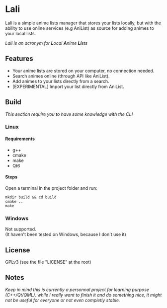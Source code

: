 # Lali

Lali is a simple anime lists manager that stores your lists locally, but with the ability to use online services (e.g AniList) as source for adding animes to your local lists.

*Lali is an acronym for **L**ocal **A**nime **Li**sts*

## Features

- Your anime lists are stored on your computer, no connection needed.
- Search animes online (through API like AniList).
- Add animes to your lists directly from a search.
- [EXPERIMENTAL] Import your list directly from AniList.

## Build

*This section require you to have some knowledge with the CLI*

### Linux

#### Requirements

- g++
- cmake
- make
- Qt6

#### Steps

Open a terminal in the project folder and run:
```
mkdir build && cd build
cmake ..
make
```

### Windows

Not supported.  
(It haven't been tested on Windows, because I don't use it)

## License

GPLv3 (see the file "LICENSE" at the root)

## Notes

*Keep in mind this is currently a personnal project for learning purpose (C++/Qt/QML), while I really want to finish it and do something nice, it might not be useful for everyone or not even completly stable.*